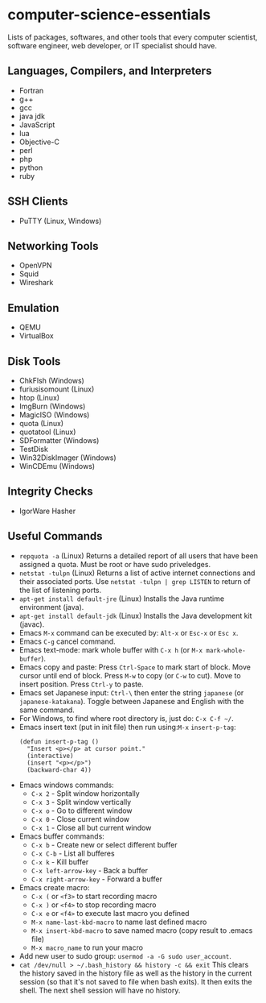 # computer-science-essentials
Lists of packages, softwares, and other tools that every computer scientist, software engineer, web developer, or IT specialist should have.

## Languages, Compilers, and Interpreters
- Fortran
- g++
- gcc
- java jdk
- JavaScript
- lua
- Objective-C
- perl
- php
- python
- ruby

## SSH Clients
- PuTTY (Linux, Windows)

## Networking Tools
- OpenVPN
- Squid
- Wireshark

## Emulation
- QEMU
- VirtualBox

## Disk Tools
- ChkFlsh (Windows)
- furiusisomount (Linux)
- htop (Linux)
- ImgBurn (Windows)
- MagicISO (Windows)
- quota (Linux)
- quotatool (Linux)
- SDFormatter (Windows)
- TestDisk
- Win32DiskImager (Windows)
- WinCDEmu (Windows)

## Integrity Checks
- IgorWare Hasher

## Useful Commands
- `repquota -a` (Linux) Returns a detailed report of all users that have been assigned a quota. Must be root or have sudo priveledges.
- `netstat -tulpn` (Linux) Returns a list of active internet connections and their associated ports. Use `netstat -tulpn | grep LISTEN` to return of the list of listening ports.
- `apt-get install default-jre` (Linux) Installs the Java runtime environment (java).
- `apt-get install default-jdk` (Linux) Installs the Java development kit (javac).
- Emacs `M-x` command can be executed by: `Alt-x` or `Esc-x` or `Esc x`.
- Emacs `C-g` cancel command.
- Emacs text-mode: mark whole buffer with `C-x h` (or `M-x mark-whole-buffer`).
- Emacs copy and paste: Press `Ctrl-Space` to mark start of block. Move cursor until end of block. Press `M-w` to copy (or `C-w` to cut). Move to insert position. Press `Ctrl-y` to paste.
- Emacs set Japanese input: `Ctrl-\` then enter the string `japanese` (or `japanese-katakana`). Toggle between Japanese and English with the same command.
- For Windows, to find where root directory is, just do: `C-x C-f ~/`.
- Emacs insert text (put in init file) then run using:`M-x` `insert-p-tag`:
  ```
  (defun insert-p-tag ()
    "Insert <p></p> at cursor point."
    (interactive)
    (insert "<p></p>")
    (backward-char 4))
  ```
- Emacs windows commands:
  - `C-x 2` - Split window horizontally
  - `C-x 3` - Split window vertically
  - `C-x o` - Go to different window
  - `C-x 0` - Close current window
  - `C-x 1` - Close all but current window
- Emacs buffer commands:
  - `C-x b` - Create new or select different buffer
  - `C-x C-b` - List all bufferes
  - `C-x k` - Kill buffer
  - `C-x left-arrow-key` - Back a buffer
  - `C-x right-arrow-key` - Forward a buffer
- Emacs create macro:
  - `C-x (` or `<f3>` to start recording macro
  - `C-x )` or `<f4>` to stop recording macro
  - `C-x e` or `<f4>` to execute last macro you defined
  - `M-x name-last-kbd-macro` to name last defined macro
  - `M-x insert-kbd-macro` to save named macro (copy result to .emacs file)
  - `M-x macro_name` to run your macro
- Add new user to sudo group: `usermod -a -G sudo user_account`.
- `cat /dev/null > ~/.bash_history && history -c && exit` This clears the history saved in the history file as well as the history in the current session (so that it's not saved to file when bash exits). It then exits the shell. The next shell session will have no history.
